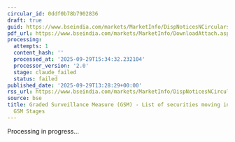 ```yaml
---
circular_id: 0ddf0b78b7902836
draft: true
guid: https://www.bseindia.com/markets/MarketInfo/DispNoticesNCirculars.aspx?Noticeid={8E004C6D-0087-4835-BF62-03DFD6F94C2E}&noticeno=20250929-68&dt=09/29/2025&icount=68&totcount=83&flag=0
pdf_url: https://www.bseindia.com/markets/MarketInfo/DownloadAttach.aspx?id=20250929-68&attachedId=db8929b8-d247-451b-9ad3-1c68060ec902
processing:
  attempts: 1
  content_hash: ''
  processed_at: '2025-09-29T15:34:32.232104'
  processor_version: '2.0'
  stage: claude_failed
  status: failed
published_date: '2025-09-29T13:28:29+00:00'
rss_url: https://www.bseindia.com/markets/MarketInfo/DispNoticesNCirculars.aspx?Noticeid={8E004C6D-0087-4835-BF62-03DFD6F94C2E}&noticeno=20250929-68&dt=09/29/2025&icount=68&totcount=83&flag=0
source: bse
title: Graded Surveillance Measure (GSM) - List of securities moving into their respective
  GSM Stages
---
```


Processing in progress...